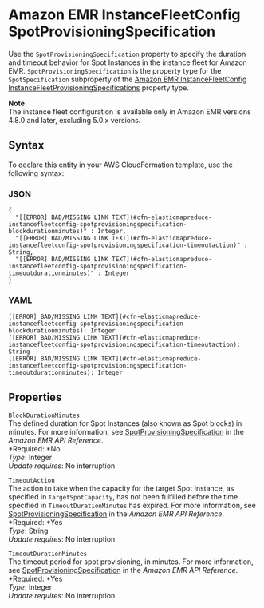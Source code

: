 # Amazon EMR InstanceFleetConfig SpotProvisioningSpecification<a name="aws-properties-elasticmapreduce-instancefleetconfig-spotprovisioningspecification"></a>

Use the `SpotProvisioningSpecification` property to specify the duration and timeout behavior for Spot Instances in the instance fleet for Amazon EMR\. `SpotProvisioningSpecification` is the property type for the `SpotSpecification` subproperty of the [Amazon EMR InstanceFleetConfig InstanceFleetProvisioningSpecifications](aws-properties-elasticmapreduce-instancefleetconfig-instancefleetprovisioningspecifications.md) property type\.

**Note**  
The instance fleet configuration is available only in Amazon EMR versions 4\.8\.0 and later, excluding 5\.0\.x versions\.

## Syntax<a name="aws-properties-elasticmapreduce-instancefleetconfig-spotprovisioningspecification-syntax"></a>

To declare this entity in your AWS CloudFormation template, use the following syntax:

### JSON<a name="aws-properties-elasticmapreduce-instancefleetconfig-spotprovisioningspecification-syntax.json"></a>

```
{
  "[[ERROR] BAD/MISSING LINK TEXT](#cfn-elasticmapreduce-instancefleetconfig-spotprovisioningspecification-blockdurationminutes)" : Integer,
  "[[ERROR] BAD/MISSING LINK TEXT](#cfn-elasticmapreduce-instancefleetconfig-spotprovisioningspecification-timeoutaction)" : String,
  "[[ERROR] BAD/MISSING LINK TEXT](#cfn-elasticmapreduce-instancefleetconfig-spotprovisioningspecification-timeoutdurationminutes)" : Integer
}
```

### YAML<a name="aws-properties-elasticmapreduce-instancefleetconfig-spotprovisioningspecification-syntax.yaml"></a>

```
[[ERROR] BAD/MISSING LINK TEXT](#cfn-elasticmapreduce-instancefleetconfig-spotprovisioningspecification-blockdurationminutes): Integer
[[ERROR] BAD/MISSING LINK TEXT](#cfn-elasticmapreduce-instancefleetconfig-spotprovisioningspecification-timeoutaction): String
[[ERROR] BAD/MISSING LINK TEXT](#cfn-elasticmapreduce-instancefleetconfig-spotprovisioningspecification-timeoutdurationminutes): Integer
```

## Properties<a name="aws-properties-elasticmapreduce-instancefleetconfig-spotprovisioningspecification-properties"></a>

`BlockDurationMinutes`  
The defined duration for Spot Instances \(also known as Spot blocks\) in minutes\. For more information, see [SpotProvisioningSpecification](http://docs.aws.amazon.com/ElasticMapReduce/latest/API/API_SpotProvisioningSpecification.html) in the *Amazon EMR API Reference*\.  
*Required: *No  
*Type*: Integer  
*Update requires*: No interruption

`TimeoutAction`  
The action to take when the capacity for the target Spot Instance, as specified in `TargetSpotCapacity`, has not been fulfilled before the time specified in `TimeoutDurationMinutes` has expired\. For more information, see [SpotProvisioningSpecification](http://docs.aws.amazon.com/ElasticMapReduce/latest/API/API_SpotProvisioningSpecification.html) in the *Amazon EMR API Reference*\.  
*Required: *Yes  
*Type*: String  
*Update requires*: No interruption

`TimeoutDurationMinutes`  
The timeout period for spot provisioning, in minutes\. For more information, see [SpotProvisioningSpecification](http://docs.aws.amazon.com/ElasticMapReduce/latest/API/API_SpotProvisioningSpecification.html) in the *Amazon EMR API Reference*\.  
*Required: *Yes  
*Type*: Integer  
*Update requires*: No interruption